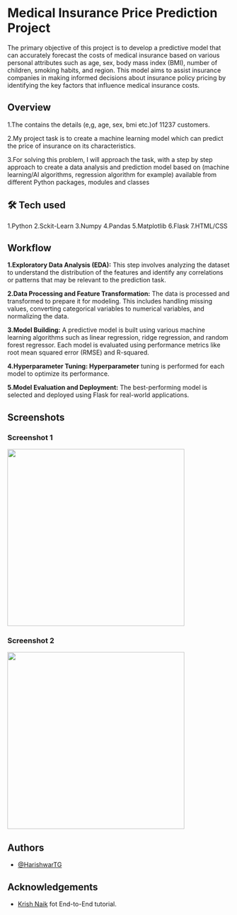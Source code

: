 
# Medical Insurance Price Prediction Project

The primary objective of this project is to develop a predictive model that can accurately forecast the costs of medical insurance based on various personal attributes such as age, sex, body mass index (BMI), number of children, smoking habits, and region. This model aims to assist insurance companies in making informed decisions about insurance policy pricing by identifying the key factors that influence medical insurance costs.


## Overview

1.The contains the details (e,g, age, sex, bmi etc.)of 11237 customers.

2.My project task is to create a machine learning model which can predict the price of insurance on its characteristics.

3.For solving this problem, I will approach the task, with a step by step approach to create a data analysis and prediction model based on (machine learning/AI algorithms, regression algorithm for example) available from different Python packages, modules and classes



## 🛠 Tech used
1.Python 2.Sckit-Learn 3.Numpy 4.Pandas 5.Matplotlib 6.Flask 7.HTML/CSS

## Workflow

**1.Exploratory Data Analysis (EDA):** This step involves analyzing the dataset to understand the distribution of the features and identify any correlations or patterns that may be relevant to the prediction task.

**2.Data Processing and Feature Transformation:** The data is processed and transformed to prepare it for modeling. This includes handling missing values, converting categorical variables to numerical variables, and normalizing the data.

**3.Model Building:** A predictive model is built using various machine learning algorithms such as linear regression, ridge regression, and random forest regressor. Each model is evaluated using performance metrics like root mean squared error (RMSE) and R-squared.

**4.Hyperparameter Tuning: Hyperparameter** tuning is performed for each model to optimize its performance.

**5.Model Evaluation and Deployment:** The best-performing model is selected and deployed using Flask for real-world applications.
## Screenshots

### Screenshot 1
<img src="https://github.com/HarishwarTG/END-TO-END-MEDICAL-INSURANCE-PRICE-PREDICTION/blob/Main/artifacts/screencapture-127-0-0-1-5000-2024-05-30-22_40_54.png?raw=true" width="400">

### Screenshot 2
<img src="https://github.com/HarishwarTG/END-TO-END-MEDICAL-INSURANCE-PRICE-PREDICTION/blob/Main/artifacts/screencapture-127-0-0-1-5000-predictdata-2024-05-30-22_43_23.png?raw=true" width="400">


## Authors

- [@HarishwarTG](https://github.com/HarishwarTG)


## Acknowledgements

 - [Krish Naik](https://www.youtube.com/@krishnaik06) fot End-to-End tutorial.
 

